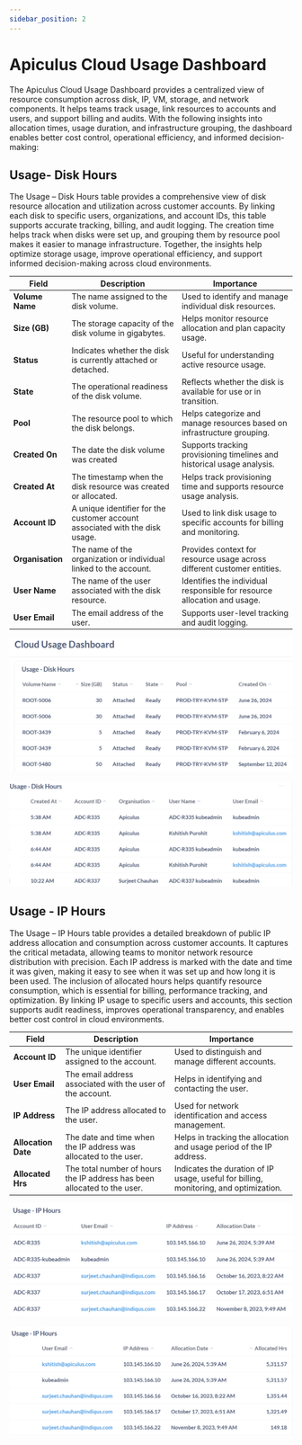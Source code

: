 ```yaml
---
sidebar_position: 2
---
```

# Apiculus Cloud Usage Dashboard

The Apiculus Cloud Usage Dashboard provides a centralized view of resource consumption across disk, IP, VM, storage, and network components. It helps teams track usage, link resources to accounts and users, and support billing and audits. With the following insights into allocation times, usage duration, and infrastructure grouping, the dashboard enables better cost control, operational efficiency, and informed decision-making:
## Usage- Disk Hours

The Usage – Disk Hours table provides a comprehensive view of disk resource allocation and utilization across customer accounts. By linking each disk to specific users, organizations, and account IDs, this table supports accurate tracking, billing, and audit logging. The creation time helps track when disks were set up, and grouping them by resource pool makes it easier to manage infrastructure. Together, the insights help optimize storage usage, improve operational efficiency, and support informed decision-making across cloud environments.

| **Field**        | **Description**                                                              | **Importance**                                                           |
| ---------------- | ---------------------------------------------------------------------------- | ------------------------------------------------------------------------ |
| **Volume Name**  | The name assigned to the disk volume.                                        | Used to identify and manage individual disk resources.                   |
| **Size (GB)**    | The storage capacity of the disk volume in gigabytes.                        | Helps monitor resource allocation and plan capacity usage.               |
| **Status**       | Indicates whether the disk is currently attached or detached.                | Useful for understanding active resource usage.                          |
| **State**        | The operational readiness of the disk volume.                                | Reflects whether the disk is available for use or in transition.         |
| **Pool**         | The resource pool to which the disk belongs.                                 | Helps categorize and manage resources based on infrastructure grouping.  |
| **Created On**   | The date the disk volume was created                                         | Supports tracking provisioning timelines and historical usage analysis.  |
| **Created At**   | The timestamp when the disk resource was created or allocated.               | Helps track provisioning time and supports resource usage analysis.      |
| **Account ID**   | A unique identifier for the customer account associated with the disk usage. | Used to link disk usage to specific accounts for billing and monitoring. |
| **Organisation** | The name of the organization or individual linked to the account.            | Provides context for resource usage across different customer entities.  |
| **User Name**    | The name of the user associated with the disk resource.                      | Identifies the individual responsible for resource allocation and usage. |
| **User Email**   | The email address of the user.                                               | Supports user-level tracking and audit logging.                          |

![usagedisk1](img/usagedisk1.png)

![usagedisk2](img/usagedisk2.png)
## Usage - IP Hours

The Usage – IP Hours table provides a detailed breakdown of public IP address allocation and consumption across customer accounts. It captures the critical metadata, allowing teams to monitor network resource distribution with precision. Each IP address is marked with the date and time it was given, making it easy to see when it was set up and how long it is been used. The inclusion of allocated hours helps quantify resource consumption, which is essential for billing, performance tracking, and optimization. By linking IP usage to specific users and accounts, this section supports audit readiness, improves operational transparency, and enables better cost control in cloud environments.

| **Field**           | **Description**                                                          | **Importance**                                                                        |
| ------------------- | ------------------------------------------------------------------------ | ------------------------------------------------------------------------------------- |
| **Account ID**      | The unique identifier assigned to the account.                           | Used to distinguish and manage different accounts.                                    |
| **User Email**      | The email address associated with the user of the account.               | Helps in identifying and contacting the user.                                         |
| **IP Address**      | The IP address allocated to the user.                                    | Used for network identification and access management.                                |
| **Allocation Date** | The date and time when the IP address was allocated to the user.         | Helps in tracking the allocation and usage period of the IP address.                  |
| **Allocated Hrs**   | The total number of hours the IP address has been allocated to the user. | Indicates the duration of IP usage, useful for billing, monitoring, and optimization. |

![usageiphours1](img/usageiphours1.png)

![usageiphours2](img/usageiphours2.png)